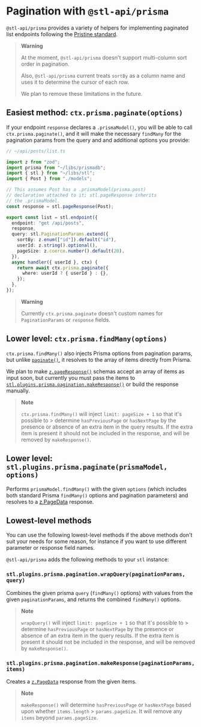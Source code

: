 # Pagination with `@stl-api/prisma`

`@stl-api/prisma` provides a variety of helpers for implementing
paginated list endpoints following the [Pristine standard](/packages/stainless/docs/pagination.md#pristine-convention).

> **Warning**
>
> At the moment, `@stl-api/prisma` doesn't support multi-column
> sort order in pagination.
>
> Also, `@stl-api/prisma` current treats `sortBy` as a column name
> and uses it to determine the cursor of each row.
>
> We plan to remove these limitations in the future.

## Easiest method: `ctx.prisma.paginate(options)`

If your endpoint `response` declares a `.prismaModel()`, you will
be able to call `ctx.prisma.paginate()`, and it will make the
necessary `findMany` for the pagination params from the query and
and additional options you provide:

```ts
// ~/api/posts/list.ts

import z from "zod";
import prisma from "~/libs/prismadb";
import { stl } from "~/libs/stl";
import { Post } from "./models";

// This assumes Post has a .prismaModel(prisma.post)
// declaration attached to it; stl.pageResponse inherits
// the .prismaModel.
const response = stl.pageResponse(Post);

export const list = stl.endpoint({
  endpoint: "get /api/posts",
  response,
  query: stl.PaginationParams.extend({
    sortBy: z.enum(["id"]).default("id"),
    userId: z.string().optional(),
    pageSize: z.coerce.number().default(20),
  }),
  async handler({ userId }, ctx) {
    return await ctx.prisma.paginate({
      where: userId ? { userId } : {},
    });
  },
});
```

> **Warning**
>
> Currently `ctx.prisma.paginate` doesn't custom names for `PaginationParams`
> or `response` fields.

## Lower level: `ctx.prisma.findMany(options)`

`ctx.prisma.findMany()` also injects Prisma options from pagination
params, but unlike [`paginate()`](#easiest-method-ctxprismapaginateoptions), it resolves to the array of items
directly from Prisma.

We plan to make [`z.pageResponse()`](/packages/stainless/docs/pagination.md#zpageresponseitem)
schemas accept an array of items
as input soon, but currently you must pass the items to
[`stl.plugins.prisma.pagination.makeResponse()`](#stlpluginsprismapaginationmakeresponsepaginationparams-items)
or build the response manually.

> **Note**
>
> `ctx.prisma.findMany()` will inject `limit: pageSize + 1` so that
> it's possible to > determine `hasPreviousPage` or `hasNextPage` by
> the presence or absence of an extra item in the query results.
> If the extra item is present it should not be included in the
> response, and will be removed by `makeResponse()`.

## Lower level: `stl.plugins.prisma.paginate(prismaModel, options)`

Performs `prismaModel.findMany()` with the given `options` (which
includes both standard Prisma `findMany()` options and pagination
parameters) and resolves to a [z.PageData](/packages/stainless/docs/pagination.md#zpagedatai) response.

## Lowest-level methods

You can use the following lowest-level methods if the above methods
don't suit your needs for some reason, for instance if you want
to use different parameter or response field names.

`@stl-api/prisma` adds the following methods to your `stl` instance:

### `stl.plugins.prisma.pagination.wrapQuery(paginationParams, query)`

Combines the given prisma `query` (`findMany()` options) with values
from the given `paginationParams`, and returns the combined `findMany()` options.

> **Note**
>
> `wrapQuery()` will inject `limit: pageSize + 1` so that it's
> possible to > determine `hasPreviousPage` or `hasNextPage` by
> the presence or absence of an extra item in the query results.
> If the extra item is present it should not be included in the
> response, and will be removed by `makeResponse()`.

### `stl.plugins.prisma.pagination.makeResponse(paginationParams, items)`

Creates a [`z.PageData`](/packages/stainless/docs/pagination.md#zpagedatai) response from the given items.

> **Note**
>
> `makeResponse()` will determine `hasPreviousPage` or `hasNextPage`
> based upon whether `items.length` > `params.pageSize`.
> It will remove any `items` beyond `params.pageSize`.
